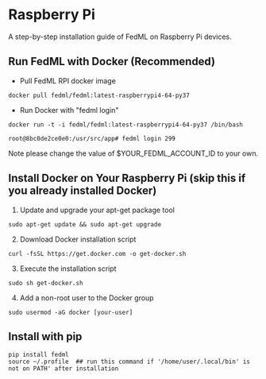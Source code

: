 # Raspberry Pi

A step-by-step installation guide of FedML on Raspberry Pi devices.

## Run FedML with Docker (Recommended)
- Pull FedML RPI docker image
```
docker pull fedml/fedml:latest-raspberrypi4-64-py37
```

- Run Docker with "fedml login"
```
docker run -t -i fedml/fedml:latest-raspberrypi4-64-py37 /bin/bash

root@8bc0de2ce0e0:/usr/src/app# fedml login 299

```


Note please change the value of $YOUR_FEDML_ACCOUNT_ID to your own.

## Install Docker on Your Raspberry Pi (skip this if you already installed Docker)
1. Update and upgrade your apt-get package tool

```
sudo apt-get update && sudo apt-get upgrade
```

2. Download Docker installation script
```
curl -fsSL https://get.docker.com -o get-docker.sh
```

3. Execute the installation script
```
sudo sh get-docker.sh
```

4. Add a non-root user to the Docker group
```
sudo usermod -aG docker [your-user]
```

## Install with pip

```
pip install fedml
source ~/.profile  ## run this command if '/home/user/.local/bin' is not on PATH' after installation
```
